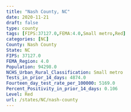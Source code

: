 ```yaml
---
title: "Nash County, NC"
date: 2020-11-21
draft: false
type: county
tags: [FIPS:37127.0,FEMA:4.0,Small metro,Red]
categories: [NC]
County: Nash County
State: NC
FIPS: 37127.0
FEMA_Region: 4.0
Population: 94298.0
NCHS_Urban_Rural_Classification: Small metro
Tests_in_prior_14_days: 4874.0
Fourteen_day_test_rate_per_100000: 5169.0
Percent_Positivity_in_prior_14_days: 0.106
Level: Red
url: /states/NC/nash-county
---
```



